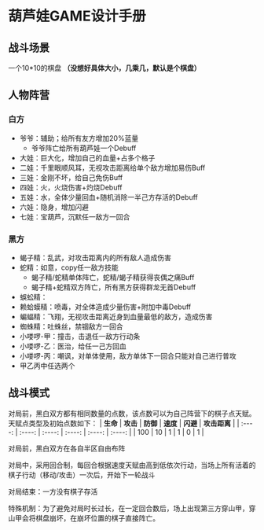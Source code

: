 # 葫芦娃GAME设计手册

## 战斗场景

一个10*10的棋盘 **（没想好具体大小，几乘几，默认是个棋盘）**

## 人物阵营

### 白方
+ 爷爷：辅助；给所有友方增加20%蓝量
  + 爷爷阵亡给所有葫芦娃一个Debuff
+ 大娃：巨大化，增加自己的血量+占多个格子
+ 二娃：千里眼顺风耳，无视攻击距离给单个敌方增加易伤Buff
+ 三娃：金刚不坏，给自己免伤Buff
+ 四娃：火，火烧伤害+灼烧Debuff
+ 五娃：水，全体少量回血+随机消除一半己方存活的Debuff
+ 六娃：隐身，增加闪避
+ 七娃：宝葫芦，沉默任一敌方一回合

### 黑方
+ 蝎子精：乱武，对攻击距离内的所有敌人造成伤害
+ 蛇精：如意，copy任一敌方技能
  + 蝎子精/蛇精单体阵亡，蛇精/蝎子精获得丧偶之痛Buff
  + 蝎子精+蛇精双方阵亡，所有黑方获得群龙无首Debuff
+ 蜈蚣精：
+ 赖蛤蟆精：喷毒，对全体造成少量伤害+附加中毒Debuff
+ 蝙蝠精：飞翔，无视攻击距离近身到血量最低的敌方，造成伤害
+ 蜘蛛精：吐蛛丝，禁锢敌方一回合
+ 小喽啰-甲：撞击，击退任一敌方行动条
+ 小喽啰-乙：医治，给任一己方回血
+ 小喽啰-丙：嘲讽，对单体使用，敌方单体下一回合只能对自己进行普攻
+ 甲乙丙中任选两个

## 战斗模式
对局前，黑白双方都有相同数量的点数，该点数可以为自己阵营下的棋子点天赋。
天赋点类型及初始点数如下：
| **生命** | **攻击** | **防御** | **速度** | **闪避** | **攻击距离** |
| :----: | :----: | :----: | :----: | :----: | :----: |
| 100 | 10 | 1 | 1 | 0 | 1 |

对局前，黑白双方在各自半区自由布阵

对局中，采用回合制，每回合根据速度天赋由高到低依次行动，当场上所有活着的棋子行动（移动/攻击）一次后，开始下一轮战斗

对局结束：一方没有棋子存活

特殊机制：为了避免对局时长过长，在一定回合数后，场上出现第三方穿山甲，穿山甲会将棋盘崩坏，在崩坏位置的棋子直接阵亡。